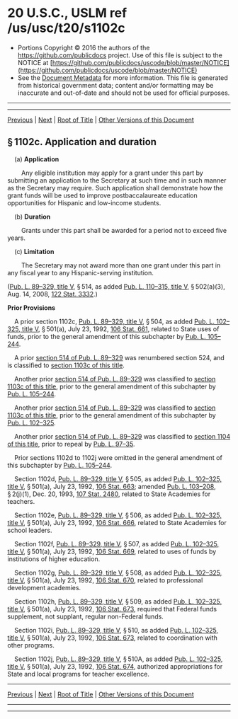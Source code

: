 ---
---

# 20 U.S.C., USLM ref /us/usc/t20/s1102c

* Portions Copyright © 2016 the authors of the https://github.com/publicdocs project.
  Use of this file is subject to the NOTICE at [https://github.com/publicdocs/uscode/blob/master/NOTICE](https://github.com/publicdocs/uscode/blob/master/NOTICE)
* See the [Document Metadata](././../../../../../..//README.md) for more information.
  This file is generated from historical government data; content and/or formatting may be inaccurate and out-of-date and should not be used for official purposes.

----------
----------

[Previous](./../../../../../..//us/usc/t20/ch28/schV/ptB/m__us_usc_t20_s1102b.md) | [Next](./../../../../../..//us/usc/t20/ch28/schV/ptC/m__us_usc_t20_ch28_schV_ptC.md) | [Root of Title](./../../../../../../) | [Other Versions of this Document](https://publicdocs.github.io/go/links?ns=uslm&ref=%2Fus%2Fusc%2Ft20%2Fs1102c)

## § 1102c. Application and duration

    (a) __Application__ 

        Any eligible institution may apply for a grant under this part by submitting an application to the Secretary at such time and in such manner as the Secretary may require. Such application shall demonstrate how the grant funds will be used to improve postbaccalaureate education opportunities for Hispanic and low-income students.

    (b) __Duration__ 

        Grants under this part shall be awarded for a period not to exceed five years.

    (c) __Limitation__ 

        The Secretary may not award more than one grant under this part in any fiscal year to any Hispanic-serving institution.

([Pub. L. 89–329, title V][/us/pl/89/329/tV], § 514, as added [Pub. L. 110–315, title V][/us/pl/110/315/tV], § 502(a)(3), Aug. 14, 2008, [122 Stat. 3332][/us/stat/122/3332].)

 __Prior Provisions__ 

    A prior section 1102c, [Pub. L. 89–329, title V][/us/pl/89/329/tV], § 504, as added [Pub. L. 102–325, title V][/us/pl/102/325/tV], § 501(a), July 23, 1992, [106 Stat. 661][/us/stat/106/661], related to State uses of funds, prior to the general amendment of this subchapter by [Pub. L. 105–244][/us/pl/105/244].

    A prior [section 514 of Pub. L. 89–329][/us/pl/89/329/s514] was renumbered section 524, and is classified to [section 1103c of this title][/us/usc/t20/s1103c].

    Another prior [section 514 of Pub. L. 89–329][/us/pl/89/329/s514] was classified to [section 1103c of this title][/us/usc/t20/s1103c], prior to the general amendment of this subchapter by [Pub. L. 105–244][/us/pl/105/244].

    Another prior [section 514 of Pub. L. 89–329][/us/pl/89/329/s514] was classified to [section 1103c of this title][/us/usc/t20/s1103c], prior to the general amendment of this subchapter by [Pub. L. 102–325][/us/pl/102/325].

    Another prior [section 514 of Pub. L. 89–329][/us/pl/89/329/s514] was classified to [section 1104 of this title][/us/usc/t20/s1104], prior to repeal by [Pub. L. 97–35][/us/pl/97/35].

    Prior sections 1102d to 1102j were omitted in the general amendment of this subchapter by [Pub. L. 105–244][/us/pl/105/244].

    Section 1102d, [Pub. L. 89–329, title V][/us/pl/89/329/tV], § 505, as added [Pub. L. 102–325, title V][/us/pl/102/325/tV], § 501(a), July 23, 1992, [106 Stat. 663][/us/stat/106/663]; amended [Pub. L. 103–208][/us/pl/103/208], § 2(j)(1), Dec. 20, 1993, [107 Stat. 2480][/us/stat/107/2480], related to State Academies for teachers.

    Section 1102e, [Pub. L. 89–329, title V][/us/pl/89/329/tV], § 506, as added [Pub. L. 102–325, title V][/us/pl/102/325/tV], § 501(a), July 23, 1992, [106 Stat. 666][/us/stat/106/666], related to State Academies for school leaders.

    Section 1102f, [Pub. L. 89–329, title V][/us/pl/89/329/tV], § 507, as added [Pub. L. 102–325, title V][/us/pl/102/325/tV], § 501(a), July 23, 1992, [106 Stat. 669][/us/stat/106/669], related to uses of funds by institutions of higher education.

    Section 1102g, [Pub. L. 89–329, title V][/us/pl/89/329/tV], § 508, as added [Pub. L. 102–325, title V][/us/pl/102/325/tV], § 501(a), July 23, 1992, [106 Stat. 670][/us/stat/106/670], related to professional development academies.

    Section 1102h, [Pub. L. 89–329, title V][/us/pl/89/329/tV], § 509, as added [Pub. L. 102–325, title V][/us/pl/102/325/tV], § 501(a), July 23, 1992, [106 Stat. 673][/us/stat/106/673], required that Federal funds supplement, not supplant, regular non-Federal funds.

    Section 1102i, [Pub. L. 89–329, title V][/us/pl/89/329/tV], § 510, as added [Pub. L. 102–325, title V][/us/pl/102/325/tV], § 501(a), July 23, 1992, [106 Stat. 673][/us/stat/106/673], related to coordination with other programs.

    Section 1102j, [Pub. L. 89–329, title V][/us/pl/89/329/tV], § 510A, as added [Pub. L. 102–325, title V][/us/pl/102/325/tV], § 501(a), July 23, 1992, [106 Stat. 674][/us/stat/106/674], authorized appropriations for State and local programs for teacher excellence.

----------

[Previous](./../../../../../..//us/usc/t20/ch28/schV/ptB/m__us_usc_t20_s1102b.md) | [Next](./../../../../../..//us/usc/t20/ch28/schV/ptC/m__us_usc_t20_ch28_schV_ptC.md) | [Root of Title](./../../../../../../) | [Other Versions of this Document](https://publicdocs.github.io/go/links?ns=uslm&ref=%2Fus%2Fusc%2Ft20%2Fs1102c)

----------
----------

[/us/pl/89/329/tV]: https://publicdocs.github.io/go/links?ns=uslm&ref=%2Fus%2Fpl%2F89%2F329%2FtV
[/us/pl/110/315/tV]: https://publicdocs.github.io/go/links?ns=uslm&ref=%2Fus%2Fpl%2F110%2F315%2FtV
[/us/stat/122/3332]: https://publicdocs.github.io/go/links?ns=uslm&ref=%2Fus%2Fstat%2F122%2F3332
[/us/pl/89/329/tV]: https://publicdocs.github.io/go/links?ns=uslm&ref=%2Fus%2Fpl%2F89%2F329%2FtV
[/us/pl/102/325/tV]: https://publicdocs.github.io/go/links?ns=uslm&ref=%2Fus%2Fpl%2F102%2F325%2FtV
[/us/stat/106/661]: https://publicdocs.github.io/go/links?ns=uslm&ref=%2Fus%2Fstat%2F106%2F661
[/us/pl/105/244]: https://publicdocs.github.io/go/links?ns=uslm&ref=%2Fus%2Fpl%2F105%2F244
[/us/pl/89/329/s514]: https://publicdocs.github.io/go/links?ns=uslm&ref=%2Fus%2Fpl%2F89%2F329%2Fs514
[/us/usc/t20/s1103c]: https://publicdocs.github.io/go/links?ns=uslm&ref=%2Fus%2Fusc%2Ft20%2Fs1103c
[/us/pl/89/329/s514]: https://publicdocs.github.io/go/links?ns=uslm&ref=%2Fus%2Fpl%2F89%2F329%2Fs514
[/us/usc/t20/s1103c]: https://publicdocs.github.io/go/links?ns=uslm&ref=%2Fus%2Fusc%2Ft20%2Fs1103c
[/us/pl/105/244]: https://publicdocs.github.io/go/links?ns=uslm&ref=%2Fus%2Fpl%2F105%2F244
[/us/pl/89/329/s514]: https://publicdocs.github.io/go/links?ns=uslm&ref=%2Fus%2Fpl%2F89%2F329%2Fs514
[/us/usc/t20/s1103c]: https://publicdocs.github.io/go/links?ns=uslm&ref=%2Fus%2Fusc%2Ft20%2Fs1103c
[/us/pl/102/325]: https://publicdocs.github.io/go/links?ns=uslm&ref=%2Fus%2Fpl%2F102%2F325
[/us/pl/89/329/s514]: https://publicdocs.github.io/go/links?ns=uslm&ref=%2Fus%2Fpl%2F89%2F329%2Fs514
[/us/usc/t20/s1104]: https://publicdocs.github.io/go/links?ns=uslm&ref=%2Fus%2Fusc%2Ft20%2Fs1104
[/us/pl/97/35]: https://publicdocs.github.io/go/links?ns=uslm&ref=%2Fus%2Fpl%2F97%2F35
[/us/pl/105/244]: https://publicdocs.github.io/go/links?ns=uslm&ref=%2Fus%2Fpl%2F105%2F244
[/us/pl/89/329/tV]: https://publicdocs.github.io/go/links?ns=uslm&ref=%2Fus%2Fpl%2F89%2F329%2FtV
[/us/pl/102/325/tV]: https://publicdocs.github.io/go/links?ns=uslm&ref=%2Fus%2Fpl%2F102%2F325%2FtV
[/us/stat/106/663]: https://publicdocs.github.io/go/links?ns=uslm&ref=%2Fus%2Fstat%2F106%2F663
[/us/pl/103/208]: https://publicdocs.github.io/go/links?ns=uslm&ref=%2Fus%2Fpl%2F103%2F208
[/us/stat/107/2480]: https://publicdocs.github.io/go/links?ns=uslm&ref=%2Fus%2Fstat%2F107%2F2480
[/us/pl/89/329/tV]: https://publicdocs.github.io/go/links?ns=uslm&ref=%2Fus%2Fpl%2F89%2F329%2FtV
[/us/pl/102/325/tV]: https://publicdocs.github.io/go/links?ns=uslm&ref=%2Fus%2Fpl%2F102%2F325%2FtV
[/us/stat/106/666]: https://publicdocs.github.io/go/links?ns=uslm&ref=%2Fus%2Fstat%2F106%2F666
[/us/pl/89/329/tV]: https://publicdocs.github.io/go/links?ns=uslm&ref=%2Fus%2Fpl%2F89%2F329%2FtV
[/us/pl/102/325/tV]: https://publicdocs.github.io/go/links?ns=uslm&ref=%2Fus%2Fpl%2F102%2F325%2FtV
[/us/stat/106/669]: https://publicdocs.github.io/go/links?ns=uslm&ref=%2Fus%2Fstat%2F106%2F669
[/us/pl/89/329/tV]: https://publicdocs.github.io/go/links?ns=uslm&ref=%2Fus%2Fpl%2F89%2F329%2FtV
[/us/pl/102/325/tV]: https://publicdocs.github.io/go/links?ns=uslm&ref=%2Fus%2Fpl%2F102%2F325%2FtV
[/us/stat/106/670]: https://publicdocs.github.io/go/links?ns=uslm&ref=%2Fus%2Fstat%2F106%2F670
[/us/pl/89/329/tV]: https://publicdocs.github.io/go/links?ns=uslm&ref=%2Fus%2Fpl%2F89%2F329%2FtV
[/us/pl/102/325/tV]: https://publicdocs.github.io/go/links?ns=uslm&ref=%2Fus%2Fpl%2F102%2F325%2FtV
[/us/stat/106/673]: https://publicdocs.github.io/go/links?ns=uslm&ref=%2Fus%2Fstat%2F106%2F673
[/us/pl/89/329/tV]: https://publicdocs.github.io/go/links?ns=uslm&ref=%2Fus%2Fpl%2F89%2F329%2FtV
[/us/pl/102/325/tV]: https://publicdocs.github.io/go/links?ns=uslm&ref=%2Fus%2Fpl%2F102%2F325%2FtV
[/us/stat/106/673]: https://publicdocs.github.io/go/links?ns=uslm&ref=%2Fus%2Fstat%2F106%2F673
[/us/pl/89/329/tV]: https://publicdocs.github.io/go/links?ns=uslm&ref=%2Fus%2Fpl%2F89%2F329%2FtV
[/us/pl/102/325/tV]: https://publicdocs.github.io/go/links?ns=uslm&ref=%2Fus%2Fpl%2F102%2F325%2FtV
[/us/stat/106/674]: https://publicdocs.github.io/go/links?ns=uslm&ref=%2Fus%2Fstat%2F106%2F674


